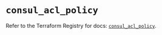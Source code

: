 # `consul_acl_policy`

Refer to the Terraform Registry for docs: [`consul_acl_policy`](https://registry.terraform.io/providers/hashicorp/consul/2.22.1/docs/resources/acl_policy).
